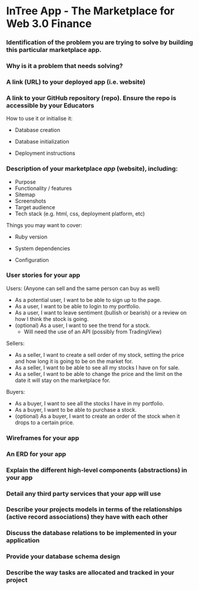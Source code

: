 # InTree App - The Marketplace for Web 3.0 Finance

### Identification of the problem you are trying to solve by building this particular marketplace app.

### Why is it a problem that needs solving?

### A link (URL) to your deployed app (i.e. website)

### A link to your GitHub repository (repo). Ensure the repo is accessible by your Educators

How to use it or initialise it:

* Database creation

* Database initialization

* Deployment instructions

### Description of your marketplace *app* (website), including:

- Purpose
- Functionality / features
- Sitemap
- Screenshots
- Target audience
- Tech stack (e.g. html, css, deployment platform, etc)

Things you may want to cover:

* Ruby version

* System dependencies

* Configuration

### User stories for your app

Users: (Anyone can sell and the same person can buy as well)

- As a potential user, I want to be able to sign up to the page.
- As a user, I want to be able to login to my portfolio.
- As a user, I want to leave sentiment (bullish or bearish) or a review on how I think the stock is going.
- (optional) As a user, I want to see the trend for a stock.
  - Will need the use of an API (possibly from TradingView)

Sellers: 

- As a seller, I want to create a sell order of my stock, setting the price and how long it is going to be on the market for.
- As a seller, I want to be able to see all my stocks I have on for sale.
- As a seller, I want to be able to change the price and the limit on the date it will stay on the marketplace for.

Buyers:

- As a buyer, I want to see all the stocks I have in my portfolio.
- As a buyer, I want to be able to purchase a stock.
- (optional) As a buyer, I want to create an order of the stock when it drops to a certain price.

### Wireframes for your app

### An ERD for your app

### Explain the different high-level components (abstractions) in your app

### Detail any third party services that your app will use

### Describe your projects models in terms of the relationships (active record associations) they have with each other

### Discuss the database relations to be implemented in your application

### Provide your database schema design

### Describe the way tasks are allocated and tracked in your project

